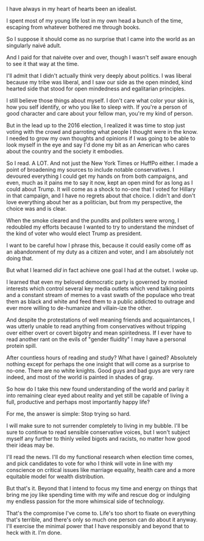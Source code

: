 <!--
.. title: The Only Winning Move Is Not To Play
.. slug: the-only-winning-move-is-not-to-play
.. date: 2022-07-29 21:01:39 UTC-04:00
.. tags: life,philosophy
.. status: published
.. category: 
.. previewimage: /images/TheOnlyWinningMove.png
.. link: 
.. description: 
.. type: text
-->

I have always in my heart of hearts been an idealist.

I spent most of my young life lost in my own head a bunch of the time, escaping from whatever bothered me through books.

So I suppose it should come as no surprise that I came into the world as an singularly naivé adult.

And I paid for that naivéte over and over, though I wasn't self aware enough to see it that way at the time.

I'll admit that I didn't actually think very deeply about politics. I was liberal because my tribe was liberal, and I saw our side as the open minded, kind hearted side that stood for open mindedness and egalitarian principles.

I still believe those things about myself. I don't care what color your skin is, how you self identify, or who you like to sleep with. If you're a person of good character and care about your fellow man, you're my kind of person.

But in the lead up to the 2016 election, I realized it was time to stop just voting with the crowd and parroting what people I thought were in the know. I needed to grow my own thoughts and opinions if I was going to be able to look myself in the eye and say I'd done my bit as an American who cares about the country and the society it embodies.

So I read. A LOT. And not just the New York Times or HuffPo either. I made a point of broadening my sources to include notable conservatives. I devoured everything I could get my hands on from both campaigns, and even, much as it pains me to say it now, kept an open mind for as long as I could about Trump. It will come as a shock to no-one that I voted for Hillary in that campaign, and I have no regrets about that choice. I didn't and don't love everything about her as a politician, but from my perspective, the choice was and is clear.

When the smoke cleared and the pundits and pollsters were wrong, I redoubled my efforts because I wanted to try to understand the mindset of the kind of voter who would elect Trump as president.

I want to be careful how I phrase this, because it could easily come off as an abandonment of my duty as a citizen and voter, and I am absolutely not doing that.

But what I learned *did* in fact achieve one goal I had at the outset. I woke up.

I learned that even my beloved democratic party is governed by monied interests which control several key media outlets which vend talking points and a constant stream of memes to a vast swath of the populace who treat them as black and white and feed them to a public addicted to outrage and ever more willing to de-humanize and villain-ize the other.

And despite the protestations of well meaning friends and acquaintances, I was utterly unable to read anything from conservatives without tripping over either overt or covert bigotry and mean spiritedness. If I ever have to read another rant on the evils of "gender fluidity" I may have a personal protein spill.

After countless hours of reading and study? What have I gained? Absolutely nothing except for perhaps the one insight that will come as a surprise to no-one. There are no white knights. Good guys and bad guys are very rare indeed, and most of the world is painted in shades of gray.

So how do I take this new found understanding of the world and parlay it into remaining clear eyed about reality and yet still be capable of living a full, productive and perhaps most importantly happy life?

For me, the answer is simple: Stop trying so hard.

I will make sure to not surrender completely to living in my bubble. I'll be sure to continue to read sensible conservative voices, but I won't subject myself any further to thinly veiled bigots and racists, no matter how good their ideas may be.

I'll read the news. I'll do my functional research when election time comes, and pick candidates to vote for who I think will vote in line with my conscience on critical issues like marriage equality, health care and a more equitable model for wealth distribution.

But that's it. Beyond that I intend to focus my time and energy on things that bring me joy like spending time with my wife and rescue dog or indulging my endless passion for the more whimsical side of technology.

That's the compromise I've come to. Life's too short to fixate on everything that's terrible, and there's only so much one person can do about it anyway. I'll exercise the minimal power that I have responsibly and beyond that to heck with it. I'm done.
